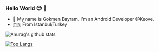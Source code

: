 ### Hello World 😊 👋

- 🌱 My name is Gokmen Bayram. I'm an Android Developer @Keove. 
- 🇹🇷 From Istanbul/Turkey

![Anurag's github stats](https://github-readme-stats.vercel.app/api?username=gokmenbayram&count_private=true&theme=dracula)

[![Top Langs](https://github-readme-stats.vercel.app/api/top-langs/?username=gokmenbayram)](https://github.com/gokmenbayram/github-readme-stats)


<!--
**gokmenbayram/gokmenbayram** is a ✨ _special_ ✨ repository because its `README.md` (this file) appears on your GitHub profile.

Here are some ideas to get you started:

- 🔭 I’m currently working on ...
- 🌱 I’m currently learning ...
- 👯 I’m looking to collaborate on ...
- 🤔 I’m looking for help with ...
- 💬 Ask me about ...
- 📫 How to reach me: ...
- 😄 Pronouns: ...
- ⚡ Fun fact: ...
-->
